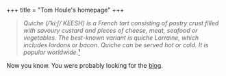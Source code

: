 +++
title = "Tom Houle's homepage"
+++


> _Quiche (/ˈkiːʃ/ KEESH) is a French tart consisting of pastry crust filled
with savoury custard and pieces of cheese, meat, seafood or vegetables. The
best-known variant is quiche Lorraine, which includes lardons or bacon. Quiche
can be served hot or cold. It is popular
worldwide._[¹](https://en.wikipedia.org/wiki/Quiche)

Now you know. You were probably looking for the [blog](/post).
